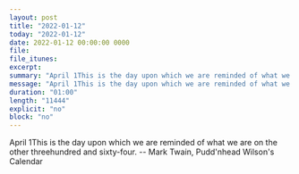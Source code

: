```yaml
---
layout: post
title: "2022-01-12"
today: "2022-01-12"
date: 2022-01-12 00:00:00 0000
file:
file_itunes:
excerpt:
summary: "April 1This is the day upon which we are reminded of what we are on the other threehundred and sixty-four. -- Mark Twain, Pudd'nhead Wilson's Calendar "
message: "April 1This is the day upon which we are reminded of what we are on the other threehundred and sixty-four. -- Mark Twain, Pudd'nhead Wilson's Calendar "
duration: "01:00"
length: "11444"
explicit: "no"
block: "no"
---
```

April 1This is the day upon which we are reminded of what we are on the other threehundred and sixty-four. -- Mark Twain, Pudd'nhead Wilson's Calendar 

